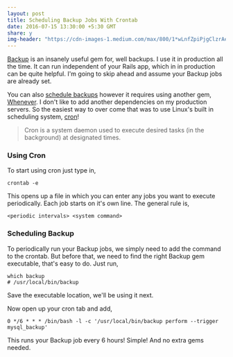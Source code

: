 ```yaml
---
layout: post
title: Scheduling Backup Jobs With Crontab
date: 2016-07-15 13:30:00 +5:30 GMT
share: y
img-header: "https://cdn-images-1.medium.com/max/800/1*wLnfZpiPjgClzrAeQfEbTQ.jpeg"
---
```


[Backup](http://backup.github.io/backup/v4/) is an insanely useful gem for, well
backups. I use it in production all the time. It can run independent of your
Rails app, which in in production can be quite helpful. I'm going to skip ahead
and assume your Backup jobs are already set.

You can also [schedule backups](http://backup.github.io/backup/v4/scheduling-backups/)
however it requires using another gem, [Whenever](https://github.com/javan/whenever).
I don't like to add another dependencies on my production servers. So the easiest
way to over come that was to use Linux's built in scheduling system, [cron](https://help.ubuntu.com/community/CronHowto)!

> Cron is a system daemon used to execute desired tasks (in the background) at designated times.

### Using Cron
To start using cron just type in,

```
crontab -e
```

This opens up a file in which you can enter any jobs you want to execute periodically.
Each job starts on it's own line. The general rule is,

```
<periodic intervals> <system command>
```

### Scheduling Backup
To periodically run your Backup jobs, we simply need to add the command to the crontab.
But before that, we need to find the right Backup gem executable, that's easy to do.
Just run,

```
which backup
# /usr/local/bin/backup
```

Save the executable location, we'll be using it next.

Now open up your cron tab and add,

```
0 */6 * * * /bin/bash -l -c '/usr/local/bin/backup perform --trigger mysql_backup'
```

This runs your Backup job every 6 hours! Simple! And no extra gems needed.
